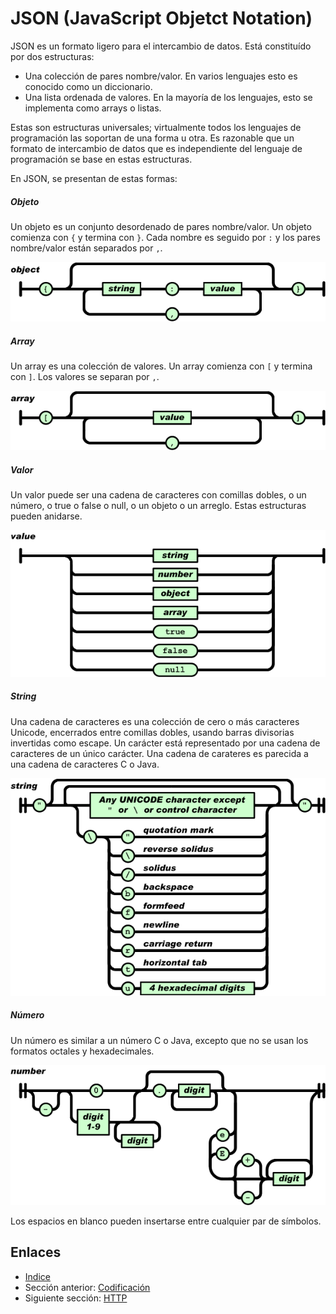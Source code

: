 # JSON (JavaScript Objetct Notation)
JSON es un formato ligero para el intercambio de datos. Está constituído por dos estructuras:

- Una colección de pares nombre/valor. En varios lenguajes esto es conocido como un diccionario.
- Una lista ordenada de valores. En la mayoría de los lenguajes, esto se implementa como arrays o listas.

Estas son estructuras universales; virtualmente todos los lenguajes de programación las soportan de una forma u otra. Es razonable que un formato de intercambio de datos que es independiente del lenguaje de programación se base en estas estructuras.

En JSON, se presentan de estas formas:

##### Objeto

Un objeto es un conjunto desordenado de pares nombre/valor. Un objeto comienza con `{` y termina con `}`. Cada nombre es seguido por `:` y los pares nombre/valor están separados por `,`. 


![](images/02-object.gif?raw=true)

##### Array

Un array es una colección de valores. Un array comienza con `[` y termina con `]`. Los valores se separan por `,`.


![](images/02-array.gif?raw=true)

##### Valor

Un valor puede ser una cadena de caracteres con comillas dobles, o un número, o true o false o null, o un objeto o un arreglo. Estas estructuras pueden anidarse.


![](images/02-value.gif?raw=true)

##### String

Una cadena de caracteres es una colección de cero o más caracteres Unicode, encerrados entre comillas dobles, usando barras divisorias invertidas como escape. Un carácter está representado por una cadena de caracteres de un único carácter. Una cadena de carateres es parecida a una cadena de caracteres C o Java.


![](images/02-string.gif?raw=true)

##### Número

Un número es similar a un número C o Java, excepto que no se usan los formatos octales y hexadecimales.


![](images/02-number.gif?raw=true)

Los espacios en blanco pueden insertarse entre cualquier par de símbolos.

## Enlaces

- [Indice](preface.md)
- Sección anterior: [Codificación](01.0.md)
- Siguiente sección: [HTTP](03.0.md)
